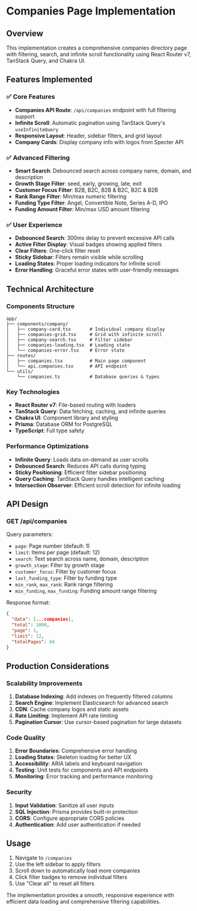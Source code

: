 # Companies Page Implementation

## Overview

This implementation creates a comprehensive companies directory page with filtering, search, and infinite scroll functionality using React Router v7, TanStack Query, and Chakra UI.

## Features Implemented

### ✅ Core Features

- **Companies API Route**: `/api/companies` endpoint with full filtering support
- **Infinite Scroll**: Automatic pagination using TanStack Query's `useInfiniteQuery`
- **Responsive Layout**: Header, sidebar filters, and grid layout
- **Company Cards**: Display company info with logos from Specter API

### ✅ Advanced Filtering

- **Smart Search**: Debounced search across company name, domain, and description
- **Growth Stage Filter**: seed, early, growing, late, exit
- **Customer Focus Filter**: B2B, B2C, B2B & B2C, B2C & B2B
- **Rank Range Filter**: Min/max numeric filtering
- **Funding Type Filter**: Angel, Convertible Note, Series A-D, IPO
- **Funding Amount Filter**: Min/max USD amount filtering

### ✅ User Experience

- **Debounced Search**: 300ms delay to prevent excessive API calls
- **Active Filter Display**: Visual badges showing applied filters
- **Clear Filters**: One-click filter reset
- **Sticky Sidebar**: Filters remain visible while scrolling
- **Loading States**: Proper loading indicators for infinite scroll
- **Error Handling**: Graceful error states with user-friendly messages

## Technical Architecture

### Components Structure

```
app/
├── components/company/
│   ├── company-card.tsx       # Individual company display
│   ├── companies-grid.tsx     # Grid with infinite scroll
│   ├── company-search.tsx     # Filter sidebar
│   ├── companies-loading.tsx  # Loading state
│   └── companies-error.tsx    # Error state
├── routes/
│   ├── companies.tsx          # Main page component
│   └── api.companies.tsx      # API endpoint
└── utils/
    └── companies.ts           # Database queries & types
```

### Key Technologies

- **React Router v7**: File-based routing with loaders
- **TanStack Query**: Data fetching, caching, and infinite queries
- **Chakra UI**: Component library and styling
- **Prisma**: Database ORM for PostgreSQL
- **TypeScript**: Full type safety

### Performance Optimizations

- **Infinite Query**: Loads data on-demand as user scrolls
- **Debounced Search**: Reduces API calls during typing
- **Sticky Positioning**: Efficient filter sidebar positioning
- **Query Caching**: TanStack Query handles intelligent caching
- **Intersection Observer**: Efficient scroll detection for infinite loading

## API Design

### GET /api/companies

Query parameters:

- `page`: Page number (default: 1)
- `limit`: Items per page (default: 12)
- `search`: Text search across name, domain, description
- `growth_stage`: Filter by growth stage
- `customer_focus`: Filter by customer focus
- `last_funding_type`: Filter by funding type
- `min_rank`, `max_rank`: Rank range filtering
- `min_funding`, `max_funding`: Funding amount range filtering

Response format:

```json
{
  "data": [...companies],
  "total": 1000,
  "page": 1,
  "limit": 12,
  "totalPages": 84
}
```

## Production Considerations

### Scalability Improvements

1. **Database Indexing**: Add indexes on frequently filtered columns
2. **Search Engine**: Implement Elasticsearch for advanced search
3. **CDN**: Cache company logos and static assets
4. **Rate Limiting**: Implement API rate limiting
5. **Pagination Cursor**: Use cursor-based pagination for large datasets

### Code Quality

1. **Error Boundaries**: Comprehensive error handling
2. **Loading States**: Skeleton loading for better UX
3. **Accessibility**: ARIA labels and keyboard navigation
4. **Testing**: Unit tests for components and API endpoints
5. **Monitoring**: Error tracking and performance monitoring

### Security

1. **Input Validation**: Sanitize all user inputs
2. **SQL Injection**: Prisma provides built-in protection
3. **CORS**: Configure appropriate CORS policies
4. **Authentication**: Add user authentication if needed

## Usage

1. Navigate to `/companies`
2. Use the left sidebar to apply filters
3. Scroll down to automatically load more companies
4. Click filter badges to remove individual filters
5. Use "Clear all" to reset all filters

The implementation provides a smooth, responsive experience with efficient data loading and comprehensive filtering capabilities.
